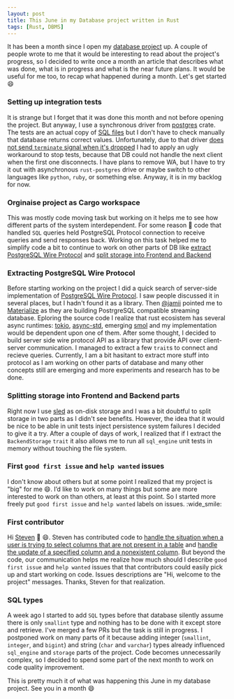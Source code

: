 ```yaml
---
layout: post
title: This June in my Database project written in Rust
tags: [Rust, DBMS]
---
```


It has been a month since I open my [database project](https://github.com/alex-dukhno/isomorphicdb) up. A couple of people wrote to me that it would be interesting to read about the project's progress, so I decided to write once a month an article that describes what was done, what is in progress and what is the near future plans. It would be useful for me too, to recap what happened during a month. Let's get started :smile:

### Setting up integration tests

It is strange but I forget that it was done this month and not before opening the project. But anyway, I use a synchronous driver from [postgres](https://crates.io/crates/postgres) crate. The tests are an actual copy of [SQL files](https://github.com/alex-dukhno/database/tree/master/compatibility) but I don't have to check manually that database returns correct values.
Unfortunately, due to that driver [does not send `terminate` signal when it's dropped](https://github.com/sfackler/rust-postgres/issues/613) I had to apply an ugly workaround to stop tests, because that DB could not handle the next client when the first one disconnects. I have plans to remove WA, but I have to try it out with asynchronous `rust-postgres` drive or maybe switch to other languages like `python`, `ruby`, or something else. Anyway, it is in my backlog for now.

### Orginaise project as Cargo workspace

This was mostly code moving task but working on it helps me to see how different parts of the system interdependent. For some reason :shrug: code that handled `SQL` queries held PostgreSQL Protocol connection to receive queries and send responses back. Working on this task helped me to simplify code a bit to continue to work on other parts of DB like [extract PostgreSQL Wire Protocol](#Extracting-PostgreSQL-Wire-Protocol) and [split storage into Frontend and Backend](#Splitting-storage-into-Frontend-and-Backend-parts)

### Extracting PostgreSQL Wire Protocol

Before starting working on the project I did a quick search of server-side implementation of [PostgreSQL Wire Protocol](https://www.postgresql.org/docs/12/protocol.html). I saw people discussed it in several places, but I hadn't found it as a library. Then [@jamii](https://github.com/jamii) pointed me to [Materialize](https://github.com/MaterializeInc/materialize) as they are building PostrgreSQL compatible streaming database. Eploring the source code I realize that rust ecosistem has several async runtimes: [tokio](https://github.com/tokio-rs/tokio), [async-std](https://github.com/async-rs/async-std), emerging [smol](https://github.com/stjepang/smol) and my implementation would be dependent upon one of them. After some thought, I decided to build server side wire protocol API as a library that provide API over client-server communication. I managed to extract a few `trait`s to connect and recieve queries. Currently, I am a bit hasitant to extract more stuff into protocol as I am working on other parts of database and many other concepts still are emerging and more experiments and research has to be done.

### Splitting storage into Frontend and Backend parts

Right now I use [sled](https://github.com/spacejam/sled) as on-disk storage and I was a bit doubtful to split storage in two parts as I didn't see benefits. However, the idea that it would be nice to be able in unit tests inject persistence system failures I decided to give it a try. After a couple of days of work, I realized that if I extract the `BackendStorage` `trait` it also allows me to run all `sql_engine` unit tests in memory without touching the file system.

### First `good first issue` and `help wanted` issues

I don't know about others but at some point I realized that my project is "big" for me :smile:. I’d like to work on many things but some are more interested to work on than others, at least at this point. So I started more freely put `good first issue` and `help wanted` labels on issues. :wide_smile:

### First contributor

Hi [Steven](https://github.com/silathdiir) :wave: :smile:. Steven has contributed code to [handle the situation when a user is trying to select columns that are not present in a table](https://github.com/alex-dukhno/isomorphicdb/pull/74) and [handle the update of a specified column and a nonexistent column](https://github.com/alex-dukhno/isomorphicdb/pull/100). But beyond the code, our communication helps me realize how much should I describe `good first issue` and `help wanted` issues that that contributors could easily pick up and start working on code. Issues descriptions are "Hi, welcome to the project" messages. Thanks, Steven for that realization.

### SQL types

A week ago I started to add `SQL` types before that database silently assume there is only `smallint` type and nothing has to be done with it except store and retrieve. I've merged a few PRs but the task is still in progress. I postponed work on many parts of it because adding integer (`smallint`, `integer`, and `bigint`) and string (`char` and `varchar`) types already influenced `sql_engine` and `storage` parts of the project. Code becomes unnecessarily complex, so I decided to spend some part of the next month to work on code quality improvement.

This is pretty much it of what was happening this June in my database project. See you in a month :smile:
